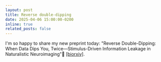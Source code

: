 ```yaml
---
layout: post
title: Reverse double-dipping
date: 2025-04-06 15:00:00-0200
inline: true
related_posts: false
---
```


I'm so happy to share my new preprint today: "Reverse Double-Dipping: When Data Dips You, Twice—Stimulus-Driven Information Leakage in Naturalistic Neuroimaging"🍟 [[biorxiv]](https://doi.org/10.1101/2025.04.01.646146).
